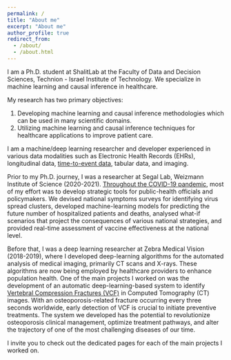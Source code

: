 ```yaml
---
permalink: /
title: "About me"
excerpt: "About me"
author_profile: true
redirect_from: 
  - /about/
  - /about.html
---
```



I am a Ph.D. student at ShalitLab at the Faculty of Data and Decision Sciences, Technion - Israel Institute of Technology. 
We specialize in machine learning and causal inference in healthcare.

My research has two primary objectives:

1. Developing machine learning and causal inference methodologies which can be used in many scientific domains.
2. Utilizing machine learning and causal inference techniques for healthcare applications to improve patient care.

I am a machine/deep learning researcher and developer experienced in various data modalities such as Electronic Health Records (EHRs), longitudinal data, [time-to-event data](https://tomer1812.github.io/projects-pydts/), tabular data, and imaging.

Prior to my Ph.D. journey, I was a researcher at Segal Lab, Weizmann Institute of Science (2020-2021). [Throughout the COVID-19 pandemic](https://tomer1812.github.io/projects-covid/), most of my effort was to develop strategic tools for public-health officials and policymakers. We devised national symptoms surveys for identifying virus spread clusters, developed machine-learning models for predicting the future number of hospitalized patients and deaths, analysed what-if scenarios that project the consequences of various national strategies, and provided real-time assessment of vaccine effectiveness at the national level.

Before that, I was a deep learning researcher at Zebra Medical Vision (2018-2019), where I developed deep-learning algorithms for the automated analysis of medical imaging, primarily CT scans and X-rays. 
These algorithms are now being employed by healthcare providers to enhance population health. 
One of the main projects I worked on was the development of an automatic deep-learning-based system to identify [Vertebral Compression Fractures (VCF)](https://tomer1812.github.io/projects-vcf/) in Computed Tomography (CT) images. 
With an osteoporosis-related fracture occurring every three seconds worldwide, early detection of VCF is crucial to initiate preventive treatments. 
The system we developed has the potential to revolutionize osteoporosis clinical management, optimize treatment pathways, and alter the trajectory of one of the most challenging diseases of our time.

I invite you to check out the dedicated pages for each of the main projects I worked on. 